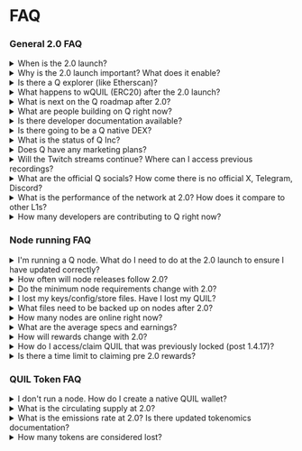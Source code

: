 # FAQ

### General 2.0 FAQ

<details>

<summary>When is the 2.0 launch?</summary>

It was originally planned for July 20, but testing is taking a bit longer than anticipated. Overall however, things are going well as seen on [status.quilibrium.com](https://status.quilibrium.com). New ETA is Aug 7.

</details>

<details>

<summary>Why is the 2.0 launch important? What does it enable?</summary>

It is important of many ways with some of the key highlights being:

* It enables the development of apps/tokens
* It completes the key privacy features of QUIL
* It allows for the transferring of native QUIL tokens and cross bridging between wQUIL (ERC20)
* It enables node-runners to auto mint QUIL tokens without needing to run mint commands

</details>

<details>

<summary>Is there a Q explorer (like Etherscan)?</summary>

Not yet, but there can be one to a limited degree. The network has overall active proof state, prover rings, total supply – these are things that anyone can see. The contents of transactions or their settled states are however invisible unless you possess relevant key material to the transaction. It is likely someone will build an explorer, and it will be globally less useful than Monero's explorers for transaction info, but could be made useful for individuals running multi-legged auth operations to see their own personal state.

Note the above applies only to native QUIL. wQUIL remains queryable via block explorers.

</details>

<details>

<summary>What happens to wQUIL (ERC20) after the 2.0 launch?</summary>

wQUIL will remain active and transferrable/tradable as it is today. QUIL holders will continue to be able to bridge to wQUIL as they wish, and wQUIL holders will be able to bridge back to native QUIL with the 2.0 launch.

</details>

<details>

<summary>What is next on the Q roadmap after 2.0?</summary>

After the 2.0 launch, the focus will be building out developer documentation and the fundamental services of the Internet that people enjoy such as file storage (i.e., S3), executable code, and domain services.

</details>

<details>

<summary>What are people building on Q right now?</summary>

Not everything is ready to share publicly just yet but several public community projects include collectables/NFTs, node managers, Howler (flagship demo app, Discord alternative) and decentralized exchanges.

</details>

<details>

<summary>Is there developer documentation available?</summary>

There is some, but more will be coming when Cassie can shift focus post-2.0 launch. This documentation is available in the Labs and docs tabs on Quilibrium.com, and some videos that Cassie has streamed. [YouTube Playlist](https://www.youtube.com/watch?v=eZ6oRyMAB3c\&list=PLnhsXXDZIsK7CTdt14TM9fo9KcT3GzPRf) Twitch

</details>

<details>

<summary>Is there going to be a Q native DEX?</summary>

Absolutely :wink:

</details>

<details>

<summary>What is the status of Q Inc?</summary>

It's a registered C Corporation in Delaware. Funding wise, the seed round is still in progress, but Cassie can't mention much detail on this until it concludes in some form.

</details>

<details>

<summary>Does Q have any marketing plans?</summary>

Answer pending

</details>

<details>

<summary>Will the Twitch streams continue? Where can I access previous recordings?</summary>

Answer on whether they will continue pending Previous recordings are available here: [Collection of Video Links - General - Quilibrium Forum](https://forum.quilibrium.com/t/collection-of-video-links/302)

</details>

<details>

<summary>What are the official Q socials? How come there is no official X, Telegram, Discord?</summary>

This discourse is intended to be the primary comms channel for the near term. It was a decision early in the project to embrace as much decentralized tools as possible, and if not present, that their absence serves as a forcing function to make them exist. Discord especially, as the project started from a discord alternative. Regarding regulations: Q Inc are firm about compliance, which is why they don't enter into deals with VCs regarding the token, ensured that the token was not launched with some special parties but rather earned by protocol only, and specifically never encourage treating QUIL as a speculative asset. It is a utility token for the network. They do look forward to greater regulatory clarity in the United States, as it has been an incredibly difficult position to be in, but FIT 21 is incredibly promising, and they would be the first (to Cassie's knowledge) project founded in the United States that complies with it out the gate.

</details>

<details>

<summary>What is the performance of the network at 2.0? How does it compare to other L1s?</summary>

Part of the test suite actively being drilled through in the release process for 2.0 is security related, another part is performance related. When this has concluded, we will have firm numbers and call outs for places of improvement in subsequent updates.

See also [how-fast-is-quilibrium.md](how-fast-is-quilibrium.md "mention")

</details>

<details>

<summary>How many developers are contributing to Q right now?</summary>

Cassie Heart is the primary maintainer (hence the colloquial "BDFL" joke), but there are some folks who have contributed huge parts to the protocol, such as the Rust VDF implementation and some consensus bug fixes.

</details>

### Node running FAQ

<details>

<summary>I'm running a Q node. What do I need to do at the 2.0 launch to ensure I have updated correctly?</summary>

The upgrade process is the same as previous versions. If you are running the release\_autorun.sh, your node should update automatically at the 2.0 release.

</details>

<details>

<summary>How often will node releases follow 2.0?</summary>

Quilibrium will move into a longer quarterly release cycle after 2.0, barring bugfixes.

</details>

<details>

<summary>Do the minimum node requirements change with 2.0?</summary>

No. 4 dedicated cores, 8GB of RAM remains the recommended minimum. Rewards scale with hardware performance.

</details>

<details>

<summary>I lost my keys/config/store files. Have I lost my QUIL?</summary>

It depends. If you were operating after v1.4.19, you will need your store directory along with the keys and config yml files to access your QUIL. Prior to that, only the keys and config were required. If you only have the config file, you may be able to regenerate the key file, but this is only for pre 1.4.19. If you do not have the config file, there is no way to recover the QUIL.

</details>

<details>

<summary>What files need to be backed up on nodes after 2.0?</summary>

You should continue to backup the entire \~/ceremonyclient/node/.config directory as before (note the "." in config). This will ensure access to your QUIL and keep your priority rank as a prover.

</details>

<details>

<summary>How many nodes are online right now?</summary>

Rough approximation of node count can be seen here: [https://dashboard.quilibrium.com](https://dashboard.quilibrium.com)

</details>

<details>

<summary>What are the average specs and earnings?</summary>

Last time stats were run on this was an average core count of 29 cores. Earnings is tougher to say.

</details>

<details>

<summary>How will rewards change with 2.0?</summary>

The network will operate under the full Proof of Meaningful Work reward basis, where prover rings factor in on earnings rate. A full explainer on this is near the end of [Quilibrium Blog | Proof of Meaningful Work](https://quilibrium.com/blog/proof-of-meaningful-work).

</details>

<details>

<summary>How do I access/claim QUIL that was previously locked (post 1.4.17)?</summary>

1.4.17 to 1.4.18: They will be immediately registered under the address of reward with the deployment of the token application. No time limits are involved. 1.4.19 to 1.4.21: The token application's mint function will have a short lived window of one week to complete the claim before strictly only allowing 2.0 protocol proofs for the mint function (during the one week window it will permit either).

</details>

<details>

<summary>Is there a time limit to claiming pre 2.0 rewards?</summary>

Only for tokens obtained during 1.4.19/20/21. You will have 1 week to claim these following the complete deployment of 2.0.

</details>

### QUIL Token FAQ

<details>

<summary>I don't run a node. How do I create a native QUIL wallet?</summary>

There isn't a wallet per-say. You have an Account and that account owns tokens. Your account is created/set up using Passkeys which is handled by your browser and each application.

</details>

<details>

<summary>What is the circulating supply at 2.0?</summary>

Approximately 750 million (minus an estimated 50 to 100 million lost from missing backups and lost vouchers)

</details>

<details>

<summary>What is the emissions rate at 2.0? Is there updated tokenomics documentation?</summary>

Answer pending

</details>

<details>

<summary>How many tokens are considered lost?</summary>

There are an estimated 50 to 100 million QUIL permanently lost due to missing backups and lost vouchers.

</details>
